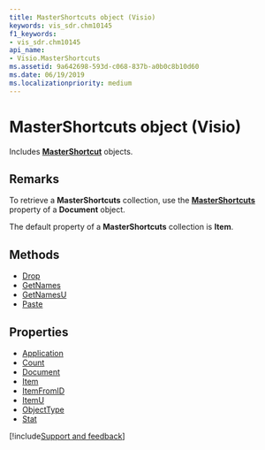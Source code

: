 ```yaml
---
title: MasterShortcuts object (Visio)
keywords: vis_sdr.chm10145
f1_keywords:
- vis_sdr.chm10145
api_name:
- Visio.MasterShortcuts
ms.assetid: 9a642698-593d-c068-837b-a0b0c8b10d60
ms.date: 06/19/2019
ms.localizationpriority: medium
---
```



# MasterShortcuts object (Visio)

Includes **[MasterShortcut](Visio.MasterShortcut.md)** objects.


## Remarks

To retrieve a **MasterShortcuts** collection, use the **[MasterShortcuts](visio.document.mastershortcuts.md)** property of a **Document** object.

The default property of a **MasterShortcuts** collection is **Item**.

## Methods

- [Drop](Visio.MasterShortcuts.Drop.md)
- [GetNames](Visio.MasterShortcuts.GetNames.md)
- [GetNamesU](Visio.MasterShortcuts.GetNamesU.md)
- [Paste](Visio.MasterShortcuts.Paste.md)

## Properties

- [Application](Visio.MasterShortcuts.Application.md)
- [Count](Visio.MasterShortcuts.Count.md)
- [Document](Visio.MasterShortcuts.Document.md)
- [Item](Visio.MasterShortcuts.Item.md)
- [ItemFromID](Visio.MasterShortcuts.ItemFromID.md)
- [ItemU](Visio.MasterShortcuts.ItemU.md)
- [ObjectType](Visio.MasterShortcuts.ObjectType.md)
- [Stat](Visio.MasterShortcuts.Stat.md)


[!include[Support and feedback](~/includes/feedback-boilerplate.md)]